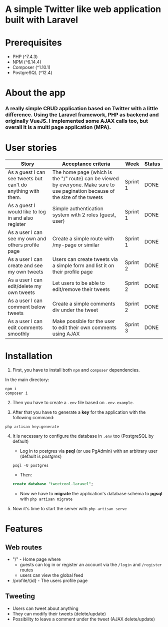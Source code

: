 # A simple Twitter like web application built with Laravel

# Prerequisites

-   PHP (^7.4.3)
-   NPM (^6.14.4)
-   Composer (^1.10.1)
-   PostgreSQL (^12.4)

# About the app

### A really simple CRUD application based on Twitter with a little difference. Using the Laravel framework, PHP as backend and originally VueJS. I implemented some AJAX calls too, but overall it is a multi page application (MPA).

# User stories

| Story                                                        | Acceptance criteria                                                                                                             | Week     | Status |
| ------------------------------------------------------------ | ------------------------------------------------------------------------------------------------------------------------------- | -------- | ------ |
| As a guest I can see tweets but can't do anything with them. | The home page (which is the "/" route) can be viewed by everyone. Make sure to use pagination because of the size of the tweets | Sprint 1 | DONE   |
| As a guest I would like to log in and also register          | Simple authentication system with 2 roles (guest, user)                                                                         | Sprint 1 | DONE   |
| As a user I can see my own and others profile page           | Create a simple route with /my-page or similar                                                                                  | Sprint 1 | DONE   |
| As a user I can create and see my own tweets                 | Users can create tweets via a simple form and list it on their profile page                                                     | Sprint 2 | DONE   |
| As a user I can edit/delete my own tweets                    | Let users to be able to edit/remove their tweets                                                                                | Sprint 2 | DONE   |
| As a user I can comment below tweets                         | Create a simple comments div under the tweet                                                                                    | Sprint 2 | DONE   |
| As a user I can edit comments smoothly                       | Make possible for the user to edit their own comments using AJAX                                                                | Sprint 3 | DONE   |

# Installation

1. First, you have to install both `npm` and `composer` dependencies.

In the main directory:

```
npm i
composer i
```

2. Then you have to create a `.env` file based on `.env.example`.

3. After that you have to generate a **key** for the application with the following command:

```
php artisan key:generate
```

4. It is necessary to configure the database in `.env` too (PostgreSQL by default)

    - Log in to postgres via **psql** (or use PgAdmin) with an arbitrary user (default is _postgres_)

    ```
    psql -U postgres
    ```

    - Then:

    ```sql
    create database "tweetcool-laravel";
    ```

    - Now we have to **migrate** the application's database schema to **pgsql** with `php artisan migrate`

5. Now it's time to start the server with `php artisan serve`

# Features

## Web routes

-   "/" - Home page where
    -   guests can log in or register an account via the `/login` and `/register` routes
    -   users can view the global feed
-   /profile/{id} - The users profile page

## Tweeting

-   Users can tweet about anything
-   They can modify their tweets (delete/update)
-   Possibility to leave a comment under the tweet (AJAX delete/update)
